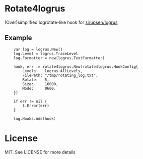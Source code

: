 # Rotate4logrus

(Over)simplified logrotate-like hook for [sirupsen/logrus](https://github.com/sirupsen/logrus)

## Example

```
	var log = logrus.New()
  	log.Level = logrus.TraceLevel
	log.Formatter = new(logrus.TextFormatter)

	hook, err := rotate4logrus.New(rotate4logrus.HookConfig{
		Levels:   logrus.AllLevels,
		FilePath: "/tmp/rotating_log.txt",
		Rotate:   5,
		Size:     16000,
		Mode:     0600,
	})

	if err != nil {
		t.Error(err)
	}

	log.Hooks.Add(hook)
```

# License

MIT. See LICENSE for more details
